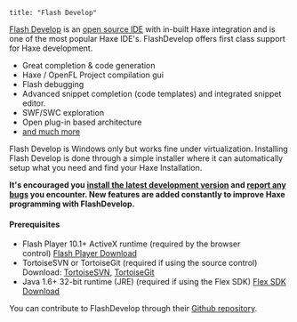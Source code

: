 ```
title: "Flash Develop"
```

[Flash Develop](http://www.flashdevelop.org/) is an [open source IDE](https://github.com/fdorg/flashdevelop) with in-built Haxe integration and is one of the most popular Haxe IDE's. FlashDevelop offers first class support for Haxe development.

*   Great completion &amp; code generation
*   Haxe /&nbsp;OpenFL Project&nbsp;compilation gui
*   Flash debugging
*   Advanced snippet completion (code templates) and integrated snippet editor.
*   SWF/SWC exploration
*   Open plug-in based architecture
*   [and much more](http://www.flashdevelop.org/wikidocs/index.php?title=Features:Interface#Overview "Features:Interface#Overview")

Flash Develop is Windows only but works fine under virtualization. Installing Flash Develop is done through a simple installer where it can automatically setup what you need and find your Haxe Installation.

**It's encouraged you [install the latest development version](http://www.flashdevelop.org/community/viewtopic.php?f=9&amp;t=3529) and [report any bugs](https://github.com/fdorg/flashdevelop/issues) you encounter. New features are added constantly to improve Haxe programming with FlashDevelop.**

#### Prerequisites

*   Flash Player 10.1+ ActiveX runtime&nbsp;(required by the browser control)&nbsp;[Flash Player Download](http://www.adobe.com/support/flashplayer/downloads.html)
*   TortoiseSVN or TortoiseGit (required if using the source control) Download: [TortoiseSVN](http://tortoisesvn.net/downloads.html), [TortoiseGit](http://code.google.com/p/tortoisegit/downloads/list)
*   Java 1.6+ 32-bit runtime (JRE)&nbsp;(required if using the Flex SDK)&nbsp;[Flex SDK Download](http://opensource.adobe.com/wiki/display/flexsdk/Downloads)

You can contribute to FlashDevelop through their [Github repository](https://github.com/fdorg/flashdevelop).
